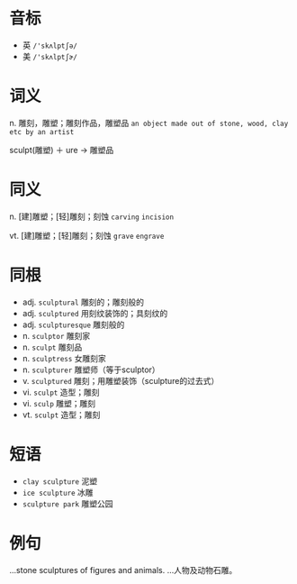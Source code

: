# 音标

- 英 `/'skʌlptʃə/`
- 美 `/'skʌlptʃɚ/`

# 词义

n. 雕刻，雕塑；雕刻作品，雕塑品
`an object made out of stone, wood, clay etc by an artist`



sculpt(雕塑) ＋ ure → 雕塑品

# 同义

n. [建]雕塑；[轻]雕刻；刻蚀
`carving` `incision`

vt. [建]雕塑；[轻]雕刻；刻蚀
`grave` `engrave`

# 同根

- adj. `sculptural` 雕刻的；雕刻般的
- adj. `sculptured` 用刻纹装饰的；具刻纹的
- adj. `sculpturesque` 雕刻般的
- n. `sculptor` 雕刻家
- n. `sculpt` 雕刻品
- n. `sculptress` 女雕刻家
- n. `sculpturer` 雕塑师（等于sculptor）
- v. `sculptured` 雕刻；用雕塑装饰（sculpture的过去式）
- vi. `sculpt` 造型；雕刻
- vi. `sculp` 雕塑；雕刻
- vt. `sculpt` 造型；雕刻

# 短语

- `clay sculpture` 泥塑
- `ice sculpture` 冰雕
- `sculpture park` 雕塑公园

# 例句

...stone sculptures of figures and animals.
…人物及动物石雕。


